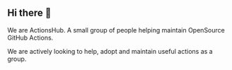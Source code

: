 ## Hi there 👋

We are ActionsHub. A small group of people helping maintain OpenSource GitHub Actions.

We are actively looking to help, adopt and maintain useful actions as a group.
